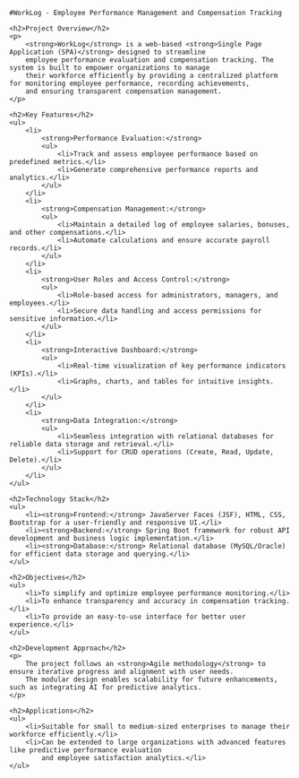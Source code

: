 
    #WorkLog - Employee Performance Management and Compensation Tracking
    
    <h2>Project Overview</h2>
    <p>
        <strong>WorkLog</strong> is a web-based <strong>Single Page Application (SPA)</strong> designed to streamline 
        employee performance evaluation and compensation tracking. The system is built to empower organizations to manage 
        their workforce efficiently by providing a centralized platform for monitoring employee performance, recording achievements, 
        and ensuring transparent compensation management.
    </p>
    
    <h2>Key Features</h2>
    <ul>
        <li>
            <strong>Performance Evaluation:</strong>
            <ul>
                <li>Track and assess employee performance based on predefined metrics.</li>
                <li>Generate comprehensive performance reports and analytics.</li>
            </ul>
        </li>
        <li>
            <strong>Compensation Management:</strong>
            <ul>
                <li>Maintain a detailed log of employee salaries, bonuses, and other compensations.</li>
                <li>Automate calculations and ensure accurate payroll records.</li>
            </ul>
        </li>
        <li>
            <strong>User Roles and Access Control:</strong>
            <ul>
                <li>Role-based access for administrators, managers, and employees.</li>
                <li>Secure data handling and access permissions for sensitive information.</li>
            </ul>
        </li>
        <li>
            <strong>Interactive Dashboard:</strong>
            <ul>
                <li>Real-time visualization of key performance indicators (KPIs).</li>
                <li>Graphs, charts, and tables for intuitive insights.</li>
            </ul>
        </li>
        <li>
            <strong>Data Integration:</strong>
            <ul>
                <li>Seamless integration with relational databases for reliable data storage and retrieval.</li>
                <li>Support for CRUD operations (Create, Read, Update, Delete).</li>
            </ul>
        </li>
    </ul>
    
    <h2>Technology Stack</h2>
    <ul>
        <li><strong>Frontend:</strong> JavaServer Faces (JSF), HTML, CSS, Bootstrap for a user-friendly and responsive UI.</li>
        <li><strong>Backend:</strong> Spring Boot framework for robust API development and business logic implementation.</li>
        <li><strong>Database:</strong> Relational database (MySQL/Oracle) for efficient data storage and querying.</li>
    </ul>
    
    <h2>Objectives</h2>
    <ul>
        <li>To simplify and optimize employee performance monitoring.</li>
        <li>To enhance transparency and accuracy in compensation tracking.</li>
        <li>To provide an easy-to-use interface for better user experience.</li>
    </ul>
    
    <h2>Development Approach</h2>
    <p>
        The project follows an <strong>Agile methodology</strong> to ensure iterative progress and alignment with user needs. 
        The modular design enables scalability for future enhancements, such as integrating AI for predictive analytics.
    </p>
    
    <h2>Applications</h2>
    <ul>
        <li>Suitable for small to medium-sized enterprises to manage their workforce efficiently.</li>
        <li>Can be extended to large organizations with advanced features like predictive performance evaluation 
            and employee satisfaction analytics.</li>
    </ul>

